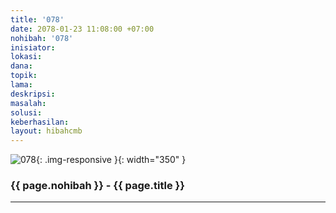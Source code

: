 ```yaml
---
title: '078'
date: 2078-01-23 11:08:00 +07:00
nohibah: '078'
inisiator:
lokasi:
dana:
topik:
lama:
deskripsi:
masalah:
solusi:
keberhasilan:
layout: hibahcmb
---
```


![078](/static/img/hibahcmb/078.png){: .img-responsive }{: width="350" }

### {{ page.nohibah }} - {{ page.title }}

---
